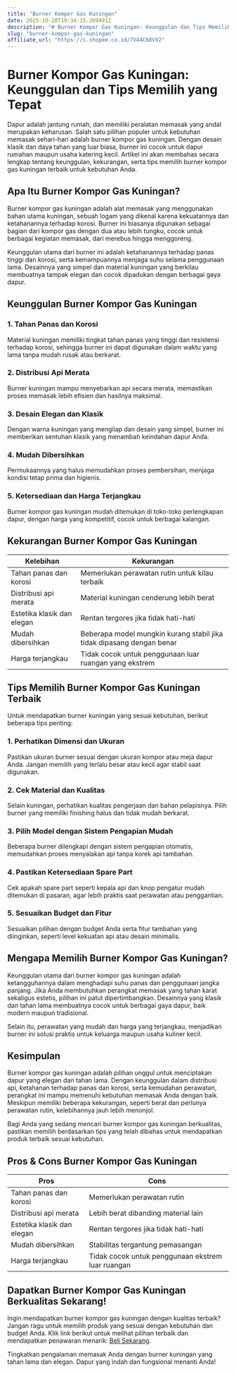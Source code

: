 ```yaml
---
title: "Burner Kompor Gas Kuningan"
date: 2025-10-20T19:34:15.209491Z
description: "# Burner Kompor Gas Kuningan: Keunggulan dan Tips Memilih yang Tepat..."
slug: "burner-kompor-gas-kuningan"
affiliate_url: "https://s.shopee.co.id/7V44C68VX2"
---
```

# Burner Kompor Gas Kuningan: Keunggulan dan Tips Memilih yang Tepat

Dapur adalah jantung rumah, dan memiliki peralatan memasak yang andal merupakan keharusan. Salah satu pilihan populer untuk kebutuhan memasak sehari-hari adalah burner kompor gas kuningan. Dengan desain klasik dan daya tahan yang luar biasa, burner ini cocok untuk dapur rumahan maupun usaha katering kecil. Artikel ini akan membahas secara lengkap tentang keunggulan, kekurangan, serta tips memilih burner kompor gas kuningan terbaik untuk kebutuhan Anda.

## Apa Itu Burner Kompor Gas Kuningan?

Burner kompor gas kuningan adalah alat memasak yang menggunakan bahan utama kuningan, sebuah logam yang dikenal karena kekuatannya dan ketahanannya terhadap korosi. Burner ini biasanya digunakan sebagai bagian dari kompor gas dengan dua atau lebih tungku, cocok untuk berbagai kegiatan memasak, dari merebus hingga menggoreng.

Keunggulan utama dari burner ini adalah ketahanannya terhadap panas tinggi dan korosi, serta kemampuannya menjaga suhu selama penggunaan lama. Desainnya yang simpel dan material kuningan yang berkilau membuatnya tampak elegan dan cocok dipadukan dengan berbagai gaya dapur.

## Keunggulan Burner Kompor Gas Kuningan

### 1. Tahan Panas dan Korosi

Material kuningan memiliki tingkat tahan panas yang tinggi dan resistensi terhadap korosi, sehingga burner ini dapat digunakan dalam waktu yang lama tanpa mudah rusak atau berkarat.

### 2. Distribusi Api Merata

Burner kuningan mampu menyebarkan api secara merata, memastikan proses memasak lebih efisien dan hasilnya maksimal.

### 3. Desain Elegan dan Klasik

Dengan warna kuningan yang mengilap dan desain yang simpel, burner ini memberikan sentuhan klasik yang menambah keindahan dapur Anda.

### 4. Mudah Dibersihkan

Permukaannya yang halus memudahkan proses pembersihan, menjaga kondisi tetap prima dan higienis.

### 5. Ketersediaan dan Harga Terjangkau

Burner kompor gas kuningan mudah ditemukan di toko-toko perlengkapan dapur, dengan harga yang kompetitif, cocok untuk berbagai kalangan.

## Kekurangan Burner Kompor Gas Kuningan

| Kelebihan                          | Kekurangan                                    |
|-------------------------------------|-----------------------------------------------|
| Tahan panas dan korosi             | Memerlukan perawatan rutin untuk kilau terbaik |
| Distribusi api merata               | Material kuningan cenderung lebih berat      |
| Estetika klasik dan elegan         | Rentan tergores jika tidak hati-hati        |
| Mudah dibersihkan                  | Beberapa model mungkin kurang stabil jika tidak dipasang dengan benar |
| Harga terjangkau                   | Tidak cocok untuk penggunaan luar ruangan yang ekstrem |

## Tips Memilih Burner Kompor Gas Kuningan Terbaik

Untuk mendapatkan burner kuningan yang sesuai kebutuhan, berikut beberapa tips penting:

### 1. Perhatikan Dimensi dan Ukuran

Pastikan ukuran burner sesuai dengan ukuran kompor atau meja dapur Anda. Jangan memilih yang terlalu besar atau kecil agar stabil saat digunakan.

### 2. Cek Material dan Kualitas

Selain kuningan, perhatikan kualitas pengerjaan dan bahan pelapisnya. Pilih burner yang memiliki finishing halus dan tidak mudah berkarat.

### 3. Pilih Model dengan Sistem Pengapian Mudah

Beberapa burner dilengkapi dengan sistem pengapian otomatis, memudahkan proses menyalakan api tanpa korek api tambahan.

### 4. Pastikan Ketersediaan Spare Part

Cek apakah spare part seperti kepala api dan knop pengatur mudah ditemukan di pasaran, agar lebih praktis saat perawatan atau penggantian.

### 5. Sesuaikan Budget dan Fitur

Sesuaikan pilihan dengan budget Anda serta fitur tambahan yang diinginkan, seperti level kekuatan api atau desain minimalis.

## Mengapa Memilih Burner Kompor Gas Kuningan?

Keunggulan utama dari burner kompor gas kuningan adalah ketangguhannya dalam menghadapi suhu panas dan penggunaan jangka panjang. Jika Anda membutuhkan perangkat memasak yang tahan karat sekaligus estetis, pilihan ini patut dipertimbangkan. Desainnya yang klasik dan tahan lama membuatnya cocok untuk berbagai gaya dapur, baik modern maupun tradisional.

Selain itu, perawatan yang mudah dan harga yang terjangkau, menjadikan burner ini solusi praktis untuk keluarga maupun usaha kuliner kecil.

## Kesimpulan

Burner kompor gas kuningan adalah pilihan unggul untuk menciptakan dapur yang elegan dan tahan lama. Dengan keunggulan dalam distribusi api, ketahanan terhadap panas dan korosi, serta kemudahan perawatan, perangkat ini mampu memenuhi kebutuhan memasak Anda dengan baik. Meskipun memiliki beberapa kekurangan, seperti berat dan perlunya perawatan rutin, kelebihannya jauh lebih menonjol.

Bagi Anda yang sedang mencari burner kompor gas kuningan berkualitas, pastikan memilih berdasarkan tips yang telah dibahas untuk mendapatkan produk terbaik sesuai kebutuhan.

## Pros & Cons Burner Kompor Gas Kuningan

| **Pros** | **Cons** |
|---------------------------|-----------------------------|
| Tahan panas dan korosi | Memerlukan perawatan rutin |
| Distribusi api merata | Lebih berat dibanding material lain |
| Estetika klasik dan elegan | Rentan tergores jika tidak hati-hati |
| Mudah dibersihkan | Stabilitas tergantung pemasangan |
| Harga terjangkau | Tidak cocok untuk penggunaan ekstrem luar ruangan |

## Dapatkan Burner Kompor Gas Kuningan Berkualitas Sekarang!

Ingin mendapatkan burner kompor gas kuningan dengan kualitas terbaik? Jangan ragu untuk memilih produk yang sesuai dengan kebutuhan dan budget Anda. Klik link berikut untuk melihat pilihan terbaik dan mendapatkan penawaran menarik: [Beli Sekarang](https://s.shopee.co.id/7V44C68VX2).

Tingkatkan pengalaman memasak Anda dengan burner kuningan yang tahan lama dan elegan. Dapur yang indah dan fungsional menanti Anda!